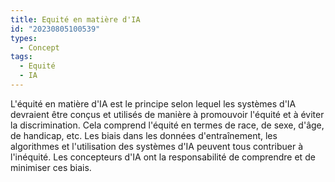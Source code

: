 ```yaml
---
title: Equité en matière d'IA
id: "20230805100539"
types:
  - Concept
tags:
  - Equité
  - IA
---
```


L'équité en matière d'IA est le principe selon lequel les systèmes d'IA devraient être conçus et utilisés de manière à promouvoir l'équité et à éviter la discrimination. Cela comprend l'équité en termes de race, de sexe, d'âge, de handicap, etc. Les biais dans les données d'entraînement, les algorithmes et l'utilisation des systèmes d'IA peuvent tous contribuer à l'inéquité. Les concepteurs d'IA ont la responsabilité de comprendre et de minimiser ces biais.